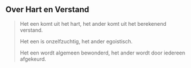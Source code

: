 ## Over Hart en Verstand

> Het een komt uit het hart, het ander komt uit het berekenend verstand.
> 
> Het een is onzelfzuchtig, het ander egoistisch.
> 
> Het een wordt algemeen bewonderd, het ander wordt door iedereen afgekeurd.
